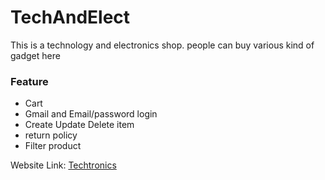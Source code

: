 # TechAndElect

This is a technology and electronics shop. people can buy various kind of gadget here

### Feature
- Cart
- Gmail and Email/password login
- Create Update Delete item
- return policy
- Filter product

Website Link: [Techtronics](https://brandshop-huzaifa.web.app)